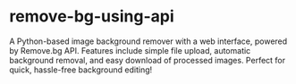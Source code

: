 # remove-bg-using-api
A Python-based image background remover with a web interface, powered by Remove.bg API. Features include simple file upload, automatic background removal, and easy download of processed images. Perfect for quick, hassle-free background editing!
